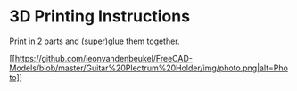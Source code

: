 # 3D Printing Instructions

Print in 2 parts and (super)glue them together.


[[https://github.com/leonvandenbeukel/FreeCAD-Models/blob/master/Guitar%20Plectrum%20Holder/img/photo.png|alt=Photo]]
